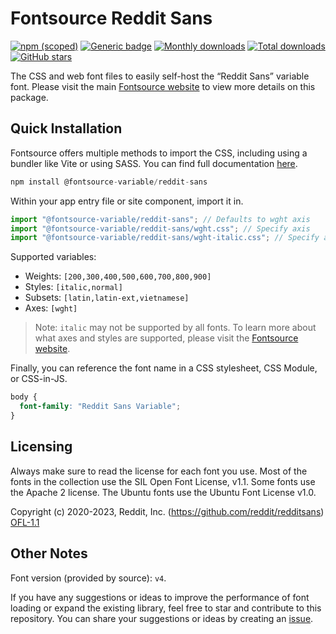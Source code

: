 # Fontsource Reddit Sans

[![npm (scoped)](https://img.shields.io/npm/v/@fontsource-variable/reddit-sans?color=brightgreen)](https://www.npmjs.com/package/@fontsource-variable/reddit-sans) [![Generic badge](https://img.shields.io/badge/fontsource-passing-brightgreen)](https://github.com/fontsource/fontsource) [![Monthly downloads](https://badgen.net/npm/dm/@fontsource-variable/reddit-sans)](https://github.com/fontsource/fontsource) [![Total downloads](https://badgen.net/npm/dt/@fontsource-variable/reddit-sans)](https://github.com/fontsource/fontsource) [![GitHub stars](https://img.shields.io/github/stars/fontsource/fontsource.svg?style=social&label=Star)](https://github.com/fontsource/fontsource/stargazers)

The CSS and web font files to easily self-host the “Reddit Sans” variable font. Please visit the main [Fontsource website](https://fontsource.org/fonts/reddit-sans) to view more details on this package.

## Quick Installation

Fontsource offers multiple methods to import the CSS, including using a bundler like Vite or using SASS. You can find full documentation [here](https://fontsource.org/docs/getting-started/introduction).

```javascript
npm install @fontsource-variable/reddit-sans
```

Within your app entry file or site component, import it in.

```javascript
import "@fontsource-variable/reddit-sans"; // Defaults to wght axis
import "@fontsource-variable/reddit-sans/wght.css"; // Specify axis
import "@fontsource-variable/reddit-sans/wght-italic.css"; // Specify axis and style
```

Supported variables:
- Weights: `[200,300,400,500,600,700,800,900]`
- Styles: `[italic,normal]`
- Subsets: `[latin,latin-ext,vietnamese]`
- Axes: `[wght]`

> Note: `italic` may not be supported by all fonts. To learn more about what axes and styles are supported, please visit the [Fontsource website](https://fontsource.org/fonts/reddit-sans).

Finally, you can reference the font name in a CSS stylesheet, CSS Module, or CSS-in-JS.

```css
body {
  font-family: "Reddit Sans Variable";
}
```

## Licensing
Always make sure to read the license for each font you use. Most of the fonts in the collection use the SIL Open Font License, v1.1. Some fonts use the Apache 2 license. The Ubuntu fonts use the Ubuntu Font License v1.0.

Copyright (c) 2020-2023, Reddit, Inc. (https://github.com/reddit/redditsans)
[OFL-1.1](http://scripts.sil.org/OFL)

## Other Notes
Font version (provided by source): `v4`.

If you have any suggestions or ideas to improve the performance of font loading or expand the existing library, feel free to star and contribute to this repository. You can share your suggestions or ideas by creating an [issue](https://github.com/fontsource/fontsource/issues).